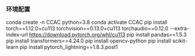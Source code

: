 ### 环境配置
conda create -n CCAC python=3.8
conda activate CCAC
pip install torch==1.12.0+cu113 torchvision==0.13.0+cu113 torchaudio==0.12.0 --extra-index-url https://download.pytorch.org/whl/cu113
pip install pandas==1.5.3
pip install transformers==4.24.0
pip install opencv-python
pip install scikit-learn
pip install pytorch_lightning==1.8.3.post1


